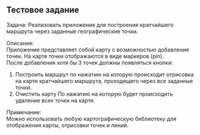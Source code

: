   Тестовое задание
  -------------------------- 

  Задача:
Реализовать приложение для построения кратчайшего маршрута через заданные географические точки. 

  Описание:  
Приложение представляет собой карту с возможностью добавления точек. На карте точки отображаются в виде маркеров (pin).  
После добавления хотя бы 3 точек должны появляться кнопки:
1. Построить маршрут
по нажатию на которую происходит отрисовка на карте кратчайшего маршрута, проходящего через все заданные точки.  
2. Очистить карту
По нажатию на которую будет происходить удаление всех точек на карте.  


  Примечание:  
Можно использовать любую картографическую библиотеку для отображения карты, отрисовки точек и линий.  
